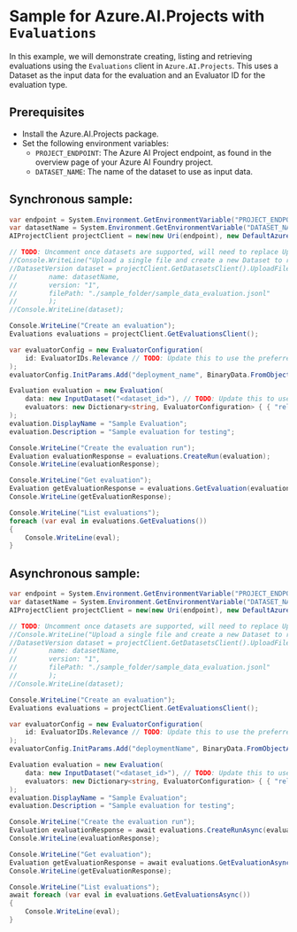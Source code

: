 # Sample for Azure.AI.Projects with `Evaluations`

In this example, we will demonstrate creating, listing and retrieving evaluations using the `Evaluations` client in `Azure.AI.Projects`. This uses a Dataset as the input data for the evaluation and an Evaluator ID for the evaluation type.

## Prerequisites

- Install the Azure.AI.Projects package.
- Set the following environment variables:
  - `PROJECT_ENDPOINT`: The Azure AI Project endpoint, as found in the overview page of your Azure AI Foundry project.
  - `DATASET_NAME`: The name of the dataset to use as input data.

## Synchronous sample:
```C# Snippet:EvaluationsExampleSync
var endpoint = System.Environment.GetEnvironmentVariable("PROJECT_ENDPOINT");
var datasetName = System.Environment.GetEnvironmentVariable("DATASET_NAME");
AIProjectClient projectClient = new(new Uri(endpoint), new DefaultAzureCredential());

// TODO: Uncomment once datasets are supported, will need to replace UploadFileAndCreate with new function name
//Console.WriteLine("Upload a single file and create a new Dataset to reference the file. Here we explicitly specify the dataset version.");
//DatasetVersion dataset = projectClient.GetDatasetsClient().UploadFileAndCreate(
//        name: datasetName,
//        version: "1",
//        filePath: "./sample_folder/sample_data_evaluation.jsonl"
//        );
//Console.WriteLine(dataset);

Console.WriteLine("Create an evaluation");
Evaluations evaluations = projectClient.GetEvaluationsClient();

var evaluatorConfig = new EvaluatorConfiguration(
    id: EvaluatorIDs.Relevance // TODO: Update this to use the preferred evaluator ID
);
evaluatorConfig.InitParams.Add("deployment_name", BinaryData.FromObjectAsJson("gpt-4o"));

Evaluation evaluation = new Evaluation(
    data: new InputDataset("<dataset_id>"), // TODO: Update this to use the correct dataset ID
    evaluators: new Dictionary<string, EvaluatorConfiguration> { { "relevance", evaluatorConfig } }
);
evaluation.DisplayName = "Sample Evaluation";
evaluation.Description = "Sample evaluation for testing";

Console.WriteLine("Create the evaluation run");
Evaluation evaluationResponse = evaluations.CreateRun(evaluation);
Console.WriteLine(evaluationResponse);

Console.WriteLine("Get evaluation");
Evaluation getEvaluationResponse = evaluations.GetEvaluation(evaluationResponse.Id);
Console.WriteLine(getEvaluationResponse);

Console.WriteLine("List evaluations");
foreach (var eval in evaluations.GetEvaluations())
{
    Console.WriteLine(eval);
}
```

## Asynchronous sample:
```C# Snippet:EvaluationsExampleSync
var endpoint = System.Environment.GetEnvironmentVariable("PROJECT_ENDPOINT");
var datasetName = System.Environment.GetEnvironmentVariable("DATASET_NAME");
AIProjectClient projectClient = new(new Uri(endpoint), new DefaultAzureCredential());

// TODO: Uncomment once datasets are supported, will need to replace UploadFileAndCreate with new function name
//Console.WriteLine("Upload a single file and create a new Dataset to reference the file. Here we explicitly specify the dataset version.");
//DatasetVersion dataset = projectClient.GetDatasetsClient().UploadFileAndCreate(
//        name: datasetName,
//        version: "1",
//        filePath: "./sample_folder/sample_data_evaluation.jsonl"
//        );
//Console.WriteLine(dataset);

Console.WriteLine("Create an evaluation");
Evaluations evaluations = projectClient.GetEvaluationsClient();

var evaluatorConfig = new EvaluatorConfiguration(
    id: EvaluatorIDs.Relevance // TODO: Update this to use the preferred evaluator ID
);
evaluatorConfig.InitParams.Add("deploymentName", BinaryData.FromObjectAsJson("gpt-4o"));

Evaluation evaluation = new Evaluation(
    data: new InputDataset("<dataset_id>"), // TODO: Update this to use the correct dataset ID
    evaluators: new Dictionary<string, EvaluatorConfiguration> { { "relevance", evaluatorConfig } }
);
evaluation.DisplayName = "Sample Evaluation";
evaluation.Description = "Sample evaluation for testing";

Console.WriteLine("Create the evaluation run");
Evaluation evaluationResponse = await evaluations.CreateRunAsync(evaluation);
Console.WriteLine(evaluationResponse);

Console.WriteLine("Get evaluation");
Evaluation getEvaluationResponse = await evaluations.GetEvaluationAsync(evaluationResponse.Id);
Console.WriteLine(getEvaluationResponse);

Console.WriteLine("List evaluations");
await foreach (var eval in evaluations.GetEvaluationsAsync())
{
    Console.WriteLine(eval);
}
```
